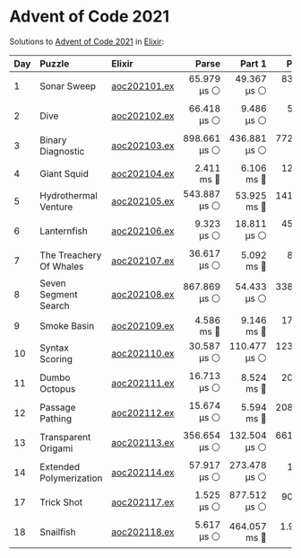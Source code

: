 # Advent of Code 2021

Solutions to [Advent of Code 2021](https://adventofcode.com/2021/) in [Elixir](https://elixir-lang.org/):

| Day  | Puzzle                  | Elixir                                                  |        Parse |       Part 1 |       Part 2 |
| :--- | :---------------------- | :------------------------------------------------------ | -----------: | -----------: | -----------: |
| 1    | Sonar Sweep             | [aoc202101.ex](01_sonar_sweep/aoc202101.ex)             |  65.979 µs ⚪️ |  49.367 µs ⚪️ |  83.906 µs ⚪️ |
| 2    | Dive                    | [aoc202102.ex](02_dive/aoc202102.ex)                    |  66.418 µs ⚪️ |   9.486 µs ⚪️ |   5.850 µs ⚪️ |
| 3    | Binary Diagnostic       | [aoc202103.ex](03_binary_diagnostic/aoc202103.ex)       | 898.661 µs ⚪️ | 436.881 µs ⚪️ | 772.135 µs ⚪️ |
| 4    | Giant Squid             | [aoc202104.ex](04_giant_squid/aoc202104.ex)             |   2.411 ms 🔵 |   6.106 ms 🔵 |  12.111 ms 🔵 |
| 5    | Hydrothermal Venture    | [aoc202105.ex](05_hydrothermal_venture/aoc202105.ex)    | 543.887 µs ⚪️ |  53.925 ms 🔵 | 141.063 ms 🔵 |
| 6    | Lanternfish             | [aoc202106.ex](06_lanternfish/aoc202106.ex)             |   9.323 µs ⚪️ |  18.811 µs ⚪️ |  45.961 µs ⚪️ |
| 7    | The Treachery Of Whales | [aoc202107.ex](07_the_treachery_of_whales/aoc202107.ex) |  36.617 µs ⚪️ |   5.092 ms 🔵 |   8.203 ms 🔵 |
| 8    | Seven Segment Search    | [aoc202108.ex](08_seven_segment_search/aoc202108.ex)    | 867.869 µs ⚪️ |  54.433 µs ⚪️ | 338.370 µs ⚪️ |
| 9    | Smoke Basin             | [aoc202109.ex](09_smoke_basin/aoc202109.ex)             |   4.586 ms 🔵 |   9.146 ms 🔵 |  17.931 ms 🔵 |
| 10   | Syntax Scoring          | [aoc202110.ex](10_syntax_scoring/aoc202110.ex)          |  30.587 µs ⚪️ | 110.477 µs ⚪️ | 123.227 µs ⚪️ |
| 11   | Dumbo Octopus           | [aoc202111.ex](11_dumbo_octopus/aoc202111.ex)           |  16.713 µs ⚪️ |   8.524 ms 🔵 |  20.068 ms 🔵 |
| 12   | Passage Pathing         | [aoc202112.ex](12_passage_pathing/aoc202112.ex)         |  15.674 µs ⚪️ |   5.594 ms 🔵 | 208.766 ms 🔵 |
| 13   | Transparent Origami     | [aoc202113.ex](13_transparent_origami/aoc202113.ex)     | 356.654 µs ⚪️ | 132.504 µs ⚪️ | 661.495 µs ⚪️ |
| 14   | Extended Polymerization | [aoc202114.ex](14_extended_polymerization/aoc202114.ex) |  57.917 µs ⚪️ | 273.478 µs ⚪️ |   1.347 ms 🔵 |
| 17   | Trick Shot              | [aoc202117.ex](17_trick_shot/aoc202117.ex)              |   1.525 µs ⚪️ | 877.512 µs ⚪️ |  90.083 ms 🔵 |
| 18   | Snailfish               | [aoc202118.ex](18_snailfish/aoc202118.ex)               |   5.617 µs ⚪️ | 464.057 ms 🔵 |    1.987 s 🔴 |
